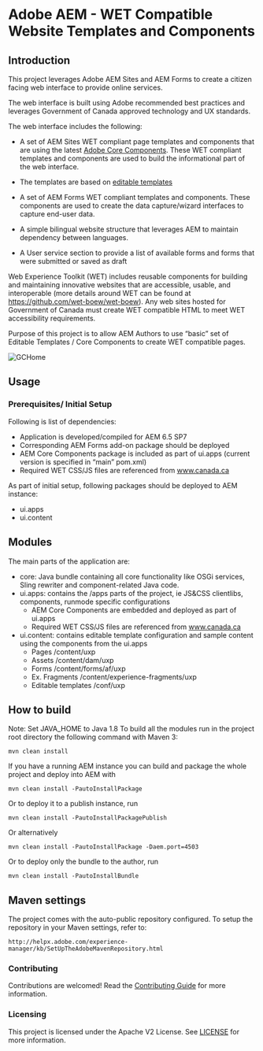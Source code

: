 # Adobe AEM - WET Compatible Website Templates and Components 

## Introduction

This project leverages Adobe AEM Sites and AEM Forms to create a citizen facing web interface to provide online services.

The web interface is built using Adobe recommended best practices and leverages Government of Canada approved technology and UX standards.

The web interface includes the following:

* A set of AEM Sites WET compliant page templates and components that are using the latest [Adobe Core Components](https://docs.adobe.com/content/help/en/experience-manager-core-components/using/introduction.html). These WET compliant templates and components are used to build the informational part of the web interface.

* The templates are based on [editable templates](https://helpx.adobe.com/ca/experience-manager/6-4/sites/developing/using/page-templates-editable.html)
    
* A set of AEM Forms WET compliant templates and components. These components are used to create the data capture/wizard interfaces to capture end-user data.

* A simple bilingual website structure that leverages AEM to maintain dependency between languages.

* A User service section to provide a list of available forms and forms that were submitted or saved as draft

Web Experience Toolkit (WET) includes reusable components for building and maintaining innovative websites that are accessible, usable, and interoperable (more details around WET can be found at https://github.com/wet-boew/wet-boew). Any web sites hosted for Government of Canada must create WET compatible HTML to meet WET accessibility requirements. 

Purpose of this project is to allow AEM Authors to use “basic” set of Editable Templates / Core Components to create WET compatible pages. 

![GCHome](https://user-images.githubusercontent.com/39708218/110717535-4164aa00-81d7-11eb-8df1-8e75188ac94a.JPG)



## Usage

### Prerequisites/ Initial Setup

Following is list of dependencies:
  *	Application is developed/compiled for AEM 6.5 SP7
  * Corresponding AEM Forms add-on package should be deployed
  * AEM Core Components package is included as part of ui.apps (current version is specified in “main” pom.xml)
  * Required WET CSS/JS files are referenced from www.canada.ca

As part of initial setup, following packages should be deployed to AEM instance:
  * ui.apps 
  * ui.content
  
  
    
## Modules

The main parts of the application are:

* core: Java bundle containing all core functionality like OSGi services, Sling rewriter and component-related Java code.
* ui.apps: contains the /apps parts of the project, ie JS&CSS clientlibs, components, runmode specific configurations 
    * AEM Core Components are embedded and deployed as part of ui.apps 
    * Required WET CSS/JS files are referenced from www.canada.ca
* ui.content: contains editable template configuration and sample content using the components from the ui.apps
    * Pages 		     /content/uxp		
	* Assets 		     /content/dam/uxp
	* Forms 		     /content/forms/af/uxp
	* Ex. Fragments 	 /content/experience-fragments/uxp
    * Editable templates /conf/uxp    


## How to build

Note: Set JAVA_HOME to Java 1.8
To build all the modules run in the project root directory the following command with Maven 3:

    mvn clean install

If you have a running AEM instance you can build and package the whole project and deploy into AEM with

    mvn clean install -PautoInstallPackage

Or to deploy it to a publish instance, run

    mvn clean install -PautoInstallPackagePublish

Or alternatively

    mvn clean install -PautoInstallPackage -Daem.port=4503

Or to deploy only the bundle to the author, run

    mvn clean install -PautoInstallBundle

## Maven settings

The project comes with the auto-public repository configured. To setup the repository in your Maven settings, refer to:

    http://helpx.adobe.com/experience-manager/kb/SetUpTheAdobeMavenRepository.html

### Contributing

Contributions are welcomed! Read the [Contributing Guide](./.github/CONTRIBUTING.md) for more information.

### Licensing

This project is licensed under the Apache V2 License. See [LICENSE](LICENSE) for more information.
